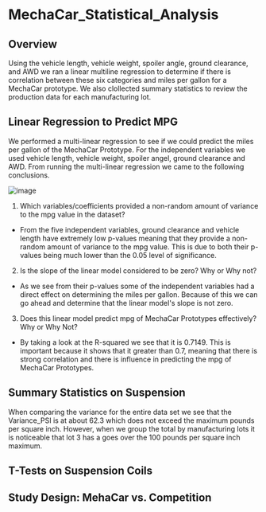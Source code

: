 # MechaCar_Statistical_Analysis

## Overview
Using the vehicle length, vehicle weight, spoiler angle, ground clearance, and AWD we ran a linear multiline regression to determine if there is correlation
between these six categories and miles per gallon for a MechaCar prototype. We also clollected summary statistics to review the production data for each
manufacturing lot.

## Linear Regression to Predict MPG
We performed a multi-linear regression to see if we could predict the miles per gallon of the MechaCar Prototype. For the independent variables we used
vehicle length, vehicle weight, spoiler angel, ground clearance and AWD. From running the multi-linear regression we came to the following conclusions.

![image](https://user-images.githubusercontent.com/85451089/135777665-11543dcb-3e81-4941-b7a9-3494140f7a51.png)

1. Which variables/coefficients provided a non-random amount of variance to the mpg value in the dataset?
- From the five independent variables, ground clearance and vehicle length have extremely low p-values meaning that they provide a non-random amount of variance
to the mpg value. This is due to both their p-values being much lower than the 0.05 level of significance. 

2. Is the slope of the linear model considered to be zero? Why or Why not?
- As we see from their p-values some of the independent variables had a direct effect on determining the miles per gallon. Because of this we can go ahead
and determine that the linear model's slope is not zero.

3. Does this linear model predict mpg of MechaCar Prototypes effectively? Why or Why Not?
- By taking a look at the R-squared we see that it is 0.7149. This is important because it shows that it greater than 0.7, meaning that there is strong correlation
and there is influence in predicting the mpg of MechaCar Prototypes.

## Summary Statistics on Suspension
When comparing the variance for the entire data set we see that the Variance_PSI is at about 62.3 which does not exceed the maximum pounds per square inch. However,
when we group the total by manufacturing lots it is noticeable that lot 3 has a goes over the 100 pounds per square inch maximum. 


## T-Tests on Suspension Coils


## Study Design: MehaCar vs. Competition

